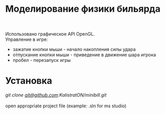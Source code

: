 # Моделирование физики бильярда
<br /><br />
Использовано графическое API OpenGL.
<br />
Управление в игре:<br />
- зажатие кнопки мыши - начало накопления силы удара<br />
- отпускание кнопки мыши - приведение в движение шара игрока<br />
- пробел - перезапуск игры<br />

# Установка
<i>git clone git@github.com:KalistratON/minibill.git</i>
<br />
<br />
open appropriate project file (example: .sln for ms studio)
